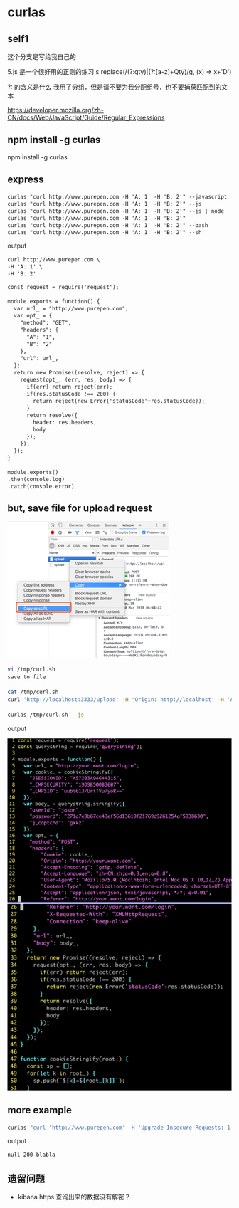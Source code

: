 # curlas

## self1 

这个分支是写给我自己的

5.js 是一个很好用的正则的练习 s.replace(/(?:qty)|(?:[a-z]+Qty)/g, (x) => x+'D')

?: 的含义是什么
我用了分组，但是请不要为我分配组号，也不要捕获匹配到的文本

https://developer.mozilla.org/zh-CN/docs/Web/JavaScript/Guide/Regular_Expressions


## npm install -g curlas

npm install -g curlas

## express

```
curlas "curl http://www.purepen.com -H 'A: 1' -H 'B: 2'" --javascript
curlas "curl http://www.purepen.com -H 'A: 1' -H 'B: 2'" --js
curlas "curl http://www.purepen.com -H 'A: 1' -H 'B: 2'" --js | node
curlas "curl http://www.purepen.com -H 'A: 1' -H 'B: 2'"
curlas "curl http://www.purepen.com -H 'A: 1' -H 'B: 2'" --bash
curlas "curl http://www.purepen.com -H 'A: 1' -H 'B: 2'" --sh
```

output

```
curl http://www.purepen.com \
-H 'A: 1' \
-H 'B: 2'
```

```
const request = require('request');

module.exports = function() {
  var url_ = "http://www.purepen.com";
  var opt_ = {
    "method": "GET",
    "headers": {
      "A": "1",
      "B": "2"
    },
    "url": url_,
  };
  return new Promise((resolve, reject) => {
    request(opt_, (err, res, body) => {
      if(err) return reject(err);
      if(res.statusCode !== 200) {
        return reject(new Error('statusCode'+res.statusCode));
      }
      return resolve({
        header: res.headers,
        body
      });
    });
  });
}

module.exports()
.then(console.log)
.catch(console.error)
```
## but, save file for upload request 

![](_img/1.png)


```sh
vi /tmp/curl.sh
save to file

cat /tmp/curl.sh
curl 'http://localhost:3333/upload' -H 'Origin: http://localhost' -H 'Accept-Encoding: gzip, deflate, br' -H 'Accept-Language: zh-CN,zh;q=0.9,en;q=0.8' -H 'User-Agent: Mozilla/5.0 (Macintosh; Intel Mac OS X 10_12_2) AppleWebKit/537.36 (KHTML, like Gecko) Chrome/64.0.3282.186 Safari/537.36' -H 'Content-Type: multipart/form-data; boundary=----WebKitFormBoundaryrBg7MlrcbamQBPGE' -H 'Accept: */*' -H 'Referer: http://localhost/' -H 'Connection: keep-alive' --data-binary $'------WebKitFormBoundaryrBg7MlrcbamQBPGE\r\nContent-Disposition: form-data; name="name"\r\n\r\n0.txt\r\n------WebKitFormBoundaryrBg7MlrcbamQBPGE\r\nContent-Disposition: form-data; name="uuid"\r\n\r\n15622520882158097\r\n------WebKitFormBoundaryrBg7MlrcbamQBPGE\r\nContent-Disposition: form-data; name="file"; filename="0.txt"\r\nContent-Type: text/plain\r\n\r\n\r\n------WebKitFormBoundaryrBg7MlrcbamQBPGE--\r\n' --compressed

curlas /tmp/curl.sh --js
```

output

![](_img/2.png)
![](_img/3.png)

## more example
```sh
curlas "curl 'http://www.purepen.com' -H 'Upgrade-Insecure-Requests: 1' -H 'User-Agent: Mozilla/5.0 (Macintosh; Intel Mac OS X 10_12_2) AppleWebKit/537.36 (KHTML, like Gecko) Chrome/64.0.3282.186 Safari/537.36' --compressed" --js | node
```

output

```
null 200 blabla
```

## 遗留问题

- kibana https 查询出来的数据没有解密？
